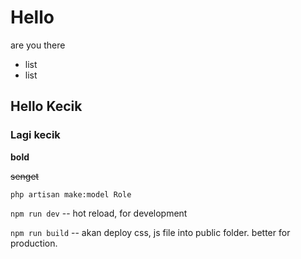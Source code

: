 # Hello

are you there

* list
* list

## Hello Kecik

### Lagi kecik 

**bold** 

~~senget~~

```php artisan make:model Role```

```npm run dev``` -- hot reload, for development

```npm run build``` -- akan deploy css, js file into public folder. better for production.

